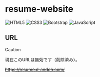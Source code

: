 # resume-website

![HTML5](https://img.shields.io/badge/HTML5-E34F26?logo=html5&logoColor=white)
![CSS3](https://img.shields.io/badge/CSS3-1572B6?logo=css3&logoColor=white)
![Bootstrap](https://img.shields.io/badge/Bootstrap-563D7C?logo=bootstrap&logoColor=white)
![JavaScript](https://img.shields.io/badge/JavaScript-F7DF1E?logo=javascript&logoColor=black)

## URL

> [!CAUTION]
> 現在このURLは無効です（削除済み）。

~~https://resume.d-andoh.com/~~

